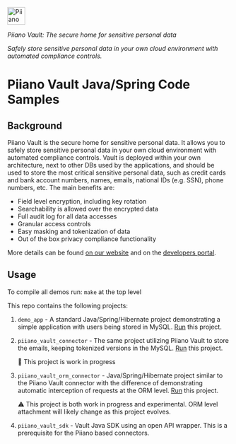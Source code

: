 <p>
  <a href="https://piiano.com/pii-data-privacy-vault/">
    <picture>
      <source media="(prefers-color-scheme: dark)" srcset="https://piiano.com/docs/img/logo-developers-dark.svg">
      <source media="(prefers-color-scheme: light)" srcset="https://piiano.com/wp-content/uploads/piiano-logo-developers.png">
      <img alt="Piiano Vault" src="https://piiano.com/wp-content/uploads/piiano-logo-developers.png" height="40" />
    </picture>
  </a>
</p>

_Piiano Vault: The secure home for sensitive personal data_  

*Safely store sensitive personal data in your own cloud environment with automated compliance controls.*

Piiano Vault Java/Spring Code Samples
=======================================

## Background
Piiano Vault is the secure home for sensitive personal data. It allows you to safely store sensitive personal data in your own cloud environment with
automated compliance controls.
Vault is deployed within your own architecture, next to other DBs used by the applications, and should be used to store the most critical sensitive personal data, such as credit cards and bank account numbers, names, emails, national IDs (e.g. SSN), phone numbers, etc.
The main benefits are:
- Field level encryption, including key rotation
- Searchability is allowed over the encrypted data
- Full audit log for all data accesses
- Granular access controls
- Easy masking and tokenization of data
- Out of the box privacy compliance functionality

More details can be found [on our website](https://piiano.com/pii-data-privacy-vault/) and on the [developers portal](https://piiano.com/docs/).

## Usage

To compile all demos run: `make` at the top level

This repo contains the following projects:

1. `demo_app` - A standard Java/Spring/Hibernate project demonstrating a simple application with users being stored in MySQL. 
[Run](/demo_app/README.md) this project.

2. `piiano_vault_connector` - The same project utilizing Piiano Vault to store the emails, keeping tokenized versions in the MySQL.
[Run](/piiano_vault_connector/README.md) this project.
 
    :construction: This project is work in progress 

3. `piiano_vault_orm_connector` - Java/Spring/Hibernate project similar to the Piiano Vault connector with the difference of demonstrating 
automatic interception of requests at the ORM level. [Run](/piiano_vault_orm_connector/README.md) this project.

    :warning: This project is both work in progress and experimental. ORM level attachment will likely change as this project evolves. 

4. `piiano_vault_sdk` - Vault Java SDK using an open API wrapper. This is a prerequisite for the Piiano based connectors. 

